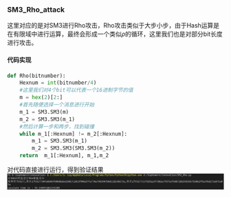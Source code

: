 ### SM3_Rho_attack

这里对应的是对SM3进行Rho攻击，Rho攻击类似于大步小步，由于Hash运算是在有限域中进行运算，最终会形成一个类似$\rho$的循环，这里我们也是对部分bit长度进行攻击。

#### 代码实现

```python
def Rho(bitnumber):
    Hexnum = int(bitnumber/4)
    #这里我们对4个bit可以代表一个16进制字节的值
    m = hex(2)[2:]
    #首先随便选择一个消息进行开始
    m_1 = SM3.SM3(m)
    m_2 = SM3.SM3(m_1)
    #然后计算一步和两步，找到碰撞
    while m_1[:Hexnum] != m_2[:Hexnum]:
        m_1 = SM3.SM3(m_1)
        m_2 = SM3.SM3(SM3.SM3(m_2))
    return  m_1[:Hexnum], m_1,m_2

```



对代码直接进行运行，得到验证结果
![image-20220730165807435](https://github.com/sdu-lzq/Innovation-practice-homework/blob/main/image/image-20220730165807435.png)
